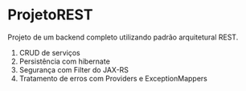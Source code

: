 # ProjetoREST

Projeto de um backend completo utilizando padrão arquitetural REST.

1. CRUD de serviços
2. Persistência com hibernate
3. Segurança com Filter do JAX-RS
4. Tratamento de erros com Providers e ExceptionMappers
